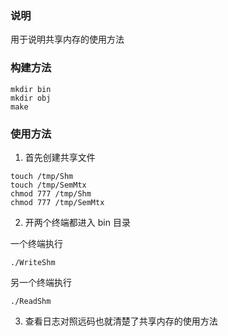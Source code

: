 ### 说明
用于说明共享内存的使用方法

### 构建方法
```
mkdir bin
mkdir obj
make
```
### 使用方法
1. 首先创建共享文件
```
touch /tmp/Shm
touch /tmp/SemMtx
chmod 777 /tmp/Shm
chmod 777 /tmp/SemMtx
```

2. 开两个终端都进入 bin 目录

一个终端执行

```
./WriteShm
```

另一个终端执行

```
./ReadShm
``` 

3. 查看日志对照远码也就清楚了共享内存的使用方法


